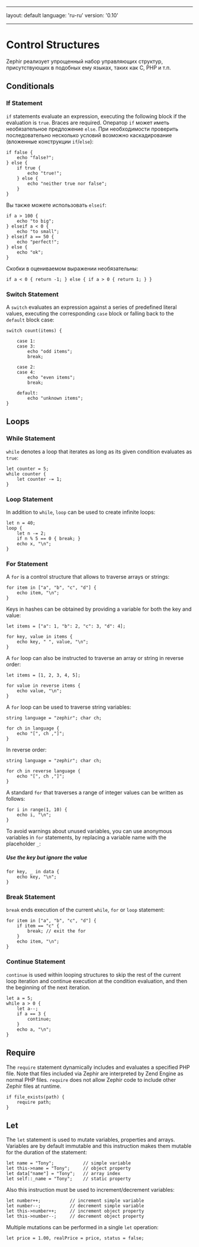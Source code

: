 * * *

layout: default language: 'ru-ru' version: '0.10'

* * *

# Control Structures

Zephir реализует упрощенный набор управляющих структур, присутствующих в подобных ему языках, таких как C, PHP и т.п.

<a name='conditionals'></a>

## Conditionals

<a name='conditionals-if'></a>

### If Statement

`if` statements evaluate an expression, executing the following block if the evaluation is `true`. Braces are required. Оператор `if` может иметь необязательное предложение `else`. При необходимости проверить последовательно несколько условий возможно каскадирование (вложенные конструкции `if`/`else`):

```zephir
if false {
    echo "false?";
} else {
    if true {
        echo "true!";
    } else {
        echo "neither true nor false";
    }
}
```

Вы также можете использовать `elseif`:

```zephir
if a > 100 {
    echo "to big";
} elseif a < 0 {
    echo "to small";
} elseif a == 50 {
    echo "perfect!";
} else {
    echo "ok";
}
```

Скобки в оцениваемом выражении необязательны:

```zephir
if a < 0 { return -1; } else { if a > 0 { return 1; } }
```

<a name='conditionals-switch'></a>

### Switch Statement

A `switch` evaluates an expression against a series of predefined literal values, executing the corresponding `case` block or falling back to the `default` block case:

```zephir
switch count(items) {

    case 1:
    case 3:
        echo "odd items";
        break;

    case 2:
    case 4:
        echo "even items";
        break;

    default:
        echo "unknown items";
}
```

<a name='loops'></a>

## Loops

<a name='loops-while'></a>

### While Statement

`while` denotes a loop that iterates as long as its given condition evaluates as `true`:

```zephir
let counter = 5;
while counter {
    let counter -= 1;
}
```

<a name='loops-loop'></a>

### Loop Statement

In addition to `while`, `loop` can be used to create infinite loops:

```zephir
let n = 40;
loop {
    let n -= 2;
    if n % 5 == 0 { break; }
    echo x, "\n";
}
```

<a name='loops-for'></a>

### For Statement

A `for` is a control structure that allows to traverse arrays or strings:

```zephir
for item in ["a", "b", "c", "d"] {
    echo item, "\n";
}
```

Keys in hashes can be obtained by providing a variable for both the key and value:

```zephir
let items = ["a": 1, "b": 2, "c": 3, "d": 4];

for key, value in items {
    echo key, " ", value, "\n";
}
```

A `for` loop can also be instructed to traverse an array or string in reverse order:

```zephir
let items = [1, 2, 3, 4, 5];

for value in reverse items {
    echo value, "\n";
}
```

A `for` loop can be used to traverse string variables:

```zephir
string language = "zephir"; char ch;

for ch in language {
    echo "[", ch ,"]";
}
```

In reverse order:

```zephir
string language = "zephir"; char ch;

for ch in reverse language {
    echo "[", ch ,"]";
}
```

A standard `for` that traverses a range of integer values can be written as follows:

```zephir
for i in range(1, 10) {
    echo i, "\n";
}
```

To avoid warnings about unused variables, you can use anonymous variables in `for` statements, by replacing a variable name with the placeholder `_`:

##### Use the key but ignore the value

```zephir
for key, _ in data {
    echo key, "\n";
}
```

<a name='loops-break'></a>

### Break Statement

`break` ends execution of the current `while`, `for` or `loop` statement:

```zephir
for item in ["a", "b", "c", "d"] {
    if item == "c" {
        break; // exit the for
    }
    echo item, "\n";
}
```

<a name='loops-continue'></a>

### Continue Statement

`continue` is used within looping structures to skip the rest of the current loop iteration and continue execution at the condition evaluation, and then the beginning of the next iteration.

```zephir
let a = 5;
while a > 0 {
    let a--;
    if a == 3 {
        continue;
    }
    echo a, "\n";
}
```

<a name='require'></a>

## Require

The `require` statement dynamically includes and evaluates a specified PHP file. Note that files included via Zephir are interpreted by Zend Engine as normal PHP files. `require` does not allow Zephir code to include other Zephir files at runtime.

```zephir
if file_exists(path) {
    require path;
}
```

<a name='let'></a>

## Let

The `let` statement is used to mutate variables, properties and arrays. Variables are by default immutable and this instruction makes them mutable for the duration of the statement:

```zephir
let name = "Tony";           // simple variable
let this->name = "Tony";     // object property
let data["name"] = "Tony";   // array index
let self::_name = "Tony";    // static property
```

Also this instruction must be used to increment/decrement variables:

```zephir
let number++;           // increment simple variable
let number--;           // decrement simple variable
let this->number++;     // increment object property
let this->number--;     // decrement object property
```

Multiple mutations can be performed in a single `let` operation:

```zephir
let price = 1.00, realPrice = price, status = false;
```